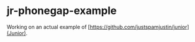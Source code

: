 jr-phonegap-example
===================

Working on an actual example of [https://github.com/justspamjustin/junior](Junior).
